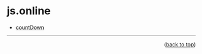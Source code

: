 <a name="topage"></a>

# js.online

* [countDown](https://koskasmail.github.io/JavaScript/js.online/countDown/)




-----

<p align="right">(<a href="#topage">back to top</a>)</p>
<br/>
<br/>
